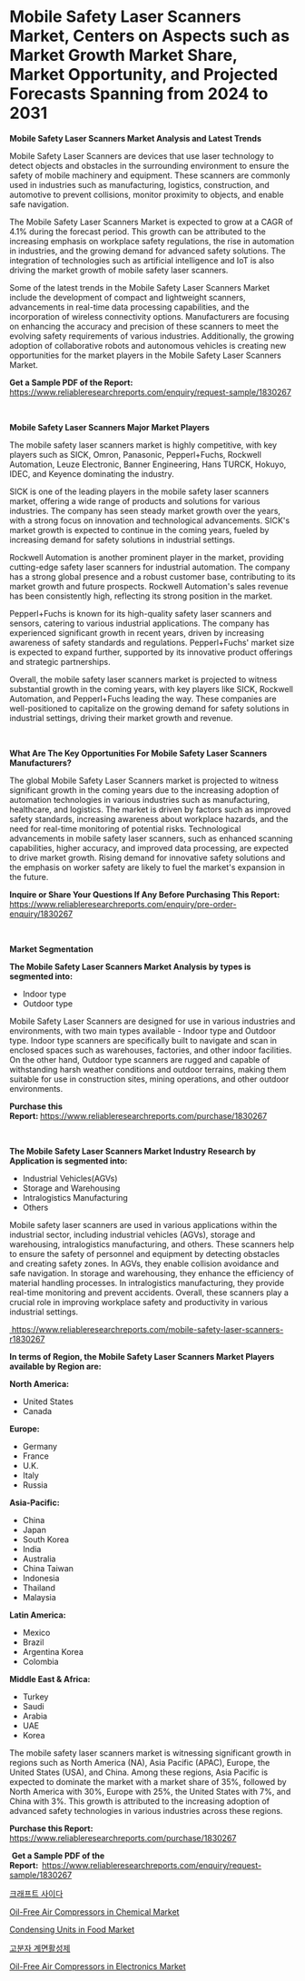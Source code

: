 <p><h1>Mobile Safety Laser Scanners Market, Centers on Aspects such as Market Growth Market Share, Market Opportunity, and Projected Forecasts Spanning from 2024 to 2031</h1></p><p><strong>Mobile Safety Laser Scanners Market Analysis and Latest Trends</strong></p>
<p><p>Mobile Safety Laser Scanners are devices that use laser technology to detect objects and obstacles in the surrounding environment to ensure the safety of mobile machinery and equipment. These scanners are commonly used in industries such as manufacturing, logistics, construction, and automotive to prevent collisions, monitor proximity to objects, and enable safe navigation.</p><p>The Mobile Safety Laser Scanners Market is expected to grow at a CAGR of 4.1% during the forecast period. This growth can be attributed to the increasing emphasis on workplace safety regulations, the rise in automation in industries, and the growing demand for advanced safety solutions. The integration of technologies such as artificial intelligence and IoT is also driving the market growth of mobile safety laser scanners.</p><p>Some of the latest trends in the Mobile Safety Laser Scanners Market include the development of compact and lightweight scanners, advancements in real-time data processing capabilities, and the incorporation of wireless connectivity options. Manufacturers are focusing on enhancing the accuracy and precision of these scanners to meet the evolving safety requirements of various industries. Additionally, the growing adoption of collaborative robots and autonomous vehicles is creating new opportunities for the market players in the Mobile Safety Laser Scanners Market.</p></p>
<p><strong>Get a Sample PDF of the Report:&nbsp;</strong> <a href="https://www.reliableresearchreports.com/enquiry/request-sample/1830267">https://www.reliableresearchreports.com/enquiry/request-sample/1830267</a></p>
<p>&nbsp;</p>
<p><strong>Mobile Safety Laser Scanners Major Market Players</strong></p>
<p><p>The mobile safety laser scanners market is highly competitive, with key players such as SICK, Omron, Panasonic, Pepperl+Fuchs, Rockwell Automation, Leuze Electronic, Banner Engineering, Hans TURCK, Hokuyo, IDEC, and Keyence dominating the industry. </p><p>SICK is one of the leading players in the mobile safety laser scanners market, offering a wide range of products and solutions for various industries. The company has seen steady market growth over the years, with a strong focus on innovation and technological advancements. SICK's market growth is expected to continue in the coming years, fueled by increasing demand for safety solutions in industrial settings.</p><p>Rockwell Automation is another prominent player in the market, providing cutting-edge safety laser scanners for industrial automation. The company has a strong global presence and a robust customer base, contributing to its market growth and future prospects. Rockwell Automation's sales revenue has been consistently high, reflecting its strong position in the market.</p><p>Pepperl+Fuchs is known for its high-quality safety laser scanners and sensors, catering to various industrial applications. The company has experienced significant growth in recent years, driven by increasing awareness of safety standards and regulations. Pepperl+Fuchs' market size is expected to expand further, supported by its innovative product offerings and strategic partnerships.</p><p>Overall, the mobile safety laser scanners market is projected to witness substantial growth in the coming years, with key players like SICK, Rockwell Automation, and Pepperl+Fuchs leading the way. These companies are well-positioned to capitalize on the growing demand for safety solutions in industrial settings, driving their market growth and revenue.</p></p>
<p>&nbsp;</p>
<p><strong>What Are The Key Opportunities For Mobile Safety Laser Scanners Manufacturers?</strong></p>
<p><p>The global Mobile Safety Laser Scanners market is projected to witness significant growth in the coming years due to the increasing adoption of automation technologies in various industries such as manufacturing, healthcare, and logistics. The market is driven by factors such as improved safety standards, increasing awareness about workplace hazards, and the need for real-time monitoring of potential risks. Technological advancements in mobile safety laser scanners, such as enhanced scanning capabilities, higher accuracy, and improved data processing, are expected to drive market growth. Rising demand for innovative safety solutions and the emphasis on worker safety are likely to fuel the market's expansion in the future.</p></p>
<p><strong>Inquire or Share Your Questions If Any Before Purchasing This Report:</strong> <a href="https://www.reliableresearchreports.com/enquiry/pre-order-enquiry/1830267">https://www.reliableresearchreports.com/enquiry/pre-order-enquiry/1830267</a></p>
<p>&nbsp;</p>
<p><strong>Market Segmentation</strong></p>
<p><strong>The Mobile Safety Laser Scanners Market Analysis by types is segmented into:</strong></p>
<p><ul><li>Indoor type</li><li>Outdoor type</li></ul></p>
<p><p>Mobile Safety Laser Scanners are designed for use in various industries and environments, with two main types available - Indoor type and Outdoor type. Indoor type scanners are specifically built to navigate and scan in enclosed spaces such as warehouses, factories, and other indoor facilities. On the other hand, Outdoor type scanners are rugged and capable of withstanding harsh weather conditions and outdoor terrains, making them suitable for use in construction sites, mining operations, and other outdoor environments.</p></p>
<p><strong>Purchase this Report:&nbsp;</strong><a href="https://www.reliableresearchreports.com/purchase/1830267">https://www.reliableresearchreports.com/purchase/1830267</a></p>
<p>&nbsp;</p>
<p><strong>The Mobile Safety Laser Scanners Market Industry Research by Application is segmented into:</strong></p>
<p><ul><li>Industrial Vehicles(AGVs)</li><li>Storage and Warehousing</li><li>Intralogistics Manufacturing</li><li>Others</li></ul></p>
<p><p>Mobile safety laser scanners are used in various applications within the industrial sector, including industrial vehicles (AGVs), storage and warehousing, intralogistics manufacturing, and others. These scanners help to ensure the safety of personnel and equipment by detecting obstacles and creating safety zones. In AGVs, they enable collision avoidance and safe navigation. In storage and warehousing, they enhance the efficiency of material handling processes. In intralogistics manufacturing, they provide real-time monitoring and prevent accidents. Overall, these scanners play a crucial role in improving workplace safety and productivity in various industrial settings.</p></p>
<p><a href="https://www.reliableresearchreports.com/mobile-safety-laser-scanners-r1830267">&nbsp;https://www.reliableresearchreports.com/mobile-safety-laser-scanners-r1830267</a></p>
<p><strong>In terms of Region, the Mobile Safety Laser Scanners Market Players available by Region are:</strong></p>
<p>
    <p> <strong> North America: </strong>
        <ul>
            <li>United States</li>
            <li>Canada</li>
        </ul>
        </p> 
    <p> <strong> Europe: </strong>
        <ul>
            <li>Germany</li>
            <li>France</li>
            <li>U.K.</li>
            <li>Italy</li>
            <li>Russia</li>
        </ul>
        </p> 
    <p> <strong> Asia-Pacific: </strong>
        <ul>
            <li>China</li>
            <li>Japan</li>
            <li>South Korea</li>
            <li>India</li>
            <li>Australia</li>
            <li>China Taiwan</li>
            <li>Indonesia</li>
            <li>Thailand</li>
            <li>Malaysia</li>
        </ul>
        </p> 
    <p> <strong> Latin America: </strong>
        <ul>
            <li>Mexico</li>
            <li>Brazil</li>
            <li>Argentina Korea</li>
            <li>Colombia</li>
        </ul>
        </p> 
    <p> <strong> Middle East & Africa: </strong>
        <ul>
            <li>Turkey</li>
            <li>Saudi</li>
            <li>Arabia</li>
            <li>UAE</li>
            <li>Korea</li>
        </ul>
    </p>
    </p>
<p><p>The mobile safety laser scanners market is witnessing significant growth in regions such as North America (NA), Asia Pacific (APAC), Europe, the United States (USA), and China. Among these regions, Asia Pacific is expected to dominate the market with a market share of 35%, followed by North America with 30%, Europe with 25%, the United States with 7%, and China with 3%. This growth is attributed to the increasing adoption of advanced safety technologies in various industries across these regions.</p></p>
<p><strong>Purchase this Report: </strong><a href="https://www.reliableresearchreports.com/purchase/1830267">https://www.reliableresearchreports.com/purchase/1830267</a></p>
<p>&nbsp;<strong>Get a Sample PDF of the Report:&nbsp;&nbsp;</strong><a href="https://www.reliableresearchreports.com/enquiry/request-sample/1830267">https://www.reliableresearchreports.com/enquiry/request-sample/1830267</a></p>
<p><strong></strong></p>
<p><p><a href="https://github.com/mdmazharulnwr786/Market-Research-Report-List-2/blob/main/841615271235.md">크래프트 사이다</a></p><p><a href="https://github.com/muhammadasraf467/Market-Research-Report-List-1/blob/main/oil-free-air-compressors-in-chemical-market.md">Oil-Free Air Compressors in Chemical Market</a></p><p><a href="https://github.com/AmbushAL/Market-Research-Report-List-1/blob/main/condensing-units-in-food-market.md">Condensing Units in Food Market</a></p><p><a href="https://github.com/berlianaparadilla48/Market-Research-Report-List-2/blob/main/696697171234.md">고분자 계면활성제</a></p><p><a href="https://github.com/gikababa4/Market-Research-Report-List-1/blob/main/oil-free-air-compressors-in-electronics-market.md">Oil-Free Air Compressors in Electronics Market</a></p></p>
